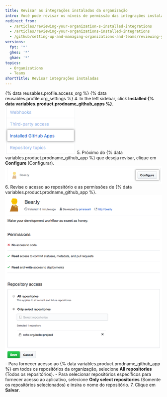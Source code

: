 ```yaml
---
title: Revisar as integrações instaladas da organização
intro: Você pode revisar os níveis de permissão das integrações instaladas da organização e configurar o acesso de cada integração aos repositórios da organização.
redirect_from:
  - /articles/reviewing-your-organization-s-installed-integrations
  - /articles/reviewing-your-organizations-installed-integrations
  - /github/setting-up-and-managing-organizations-and-teams/reviewing-your-organizations-installed-integrations
versions:
  fpt: '*'
  ghes: '*'
  ghae: '*'
topics:
  - Organizations
  - Teams
shortTitle: Revisar integrações instaladas
---
```


{% data reusables.profile.access_org %}
{% data reusables.profile.org_settings %}
4. In the left sidebar, click **Installed {% data variables.product.prodname_github_apps %}**. ![Installed {% data variables.product.prodname_github_apps %} tab in the organization settings sidebar](/assets/images/help/organizations/org-settings-installed-github-apps.png)
5. Próximo do {% data variables.product.prodname_github_app %} que deseja revisar, clique em **Configure** (Configurar). ![Botão Configure (Configurar)](/assets/images/help/organizations/configure-installed-integration-button.png)
6. Revise o acesso ao repositório e as permissões de {% data variables.product.prodname_github_app %}. ![Opção para fornecer ao {% data variables.product.prodname_github_app %} acesso a todos os repositórios ou a repositórios específicos](/assets/images/help/organizations/toggle-integration-repo-access.png)
    - Para fornecer acesso ao {% data variables.product.prodname_github_app %} em todos os repositórios da organização, selecione **All repositories** (Todos os repositórios).
    - Para selecionar repositórios específicos para fornecer acesso ao aplicativo, selecione **Only select repositories** (Somente os repositórios selecionados) e insira o nome do repositório.
7. Clique em **Salvar**.
